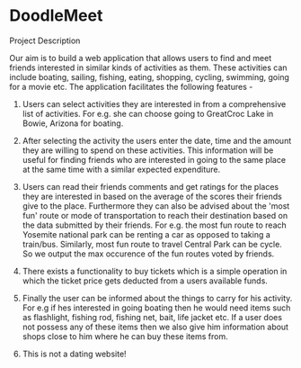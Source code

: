 # DoodleMeet
Project Description

Our aim is to build a web application that allows users to find and meet
friends interested in similar kinds of activities as them. These activities can
include boating, sailing, fishing, eating, shopping, cycling, swimming,
going for a movie etc. The application facilitates the following features -

1. Users can select activities they are interested in from a comprehensive
list of activities. For e.g. she can choose going to GreatCroc Lake in
Bowie, Arizona for boating.  

2. After selecting the activity the users enter the date, time and the amount
they are willing to spend on these activities. This information will be
useful for finding friends who are interested in going to the same place at
the same time with a similar expected expenditure.
 
3. Users can read their friends comments and get ratings for the places they
are interested in based on the average of the scores their friends give to the
place. Furthermore they can also be advised about the 'most fun' route or
mode of transportation to reach their destination based on the data
submitted by their friends. For e.g. the most fun route to reach Yosemite
national park can be renting a car as opposed to taking a train/bus.
Similarly, most fun route to travel Central Park can be cycle. So we output
the max occurence of the fun routes voted by friends.

4. There exists a functionality to buy tickets which is a simple operation in
which the ticket price gets deducted from a users available funds.

5. Finally the user can be informed about the things to carry for his
activity. For e.g if hes interested in going boating then he would need items
such as flashlight, fishing rod, fishing net, bait, life jacket etc. If a user
does not possess any of these items then we also give him information
about shops close to him where he can buy these items from.

6. This is not a dating website!
